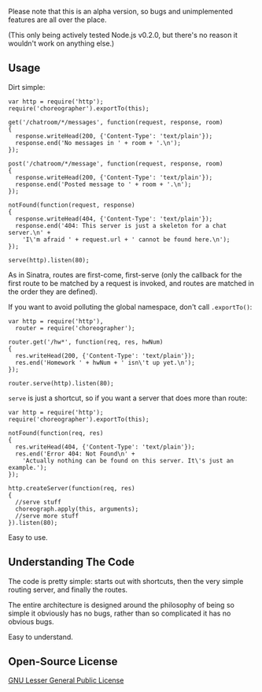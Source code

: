 Please note that this is an alpha version, so bugs and unimplemented features
are all over the place.

(This only being actively tested Node.js v0.2.0, but there's no reason it
wouldn't work on anything else.)

Usage
-----

Dirt simple:

    var http = require('http');
    require('choreographer').exportTo(this);
    
    get('/chatroom/*/messages', function(request, response, room)
    {
      response.writeHead(200, {'Content-Type': 'text/plain'});
      response.end('No messages in ' + room + '.\n');
    });
    
    post('/chatroom/*/message', function(request, response, room)
    {
      response.writeHead(200, {'Content-Type': 'text/plain'});
      response.end('Posted message to ' + room + '.\n');
    });
    
    notFound(function(request, response)
    {
      response.writeHead(404, {'Content-Type': 'text/plain'});
      response.end('404: This server is just a skeleton for a chat server.\n' +
        'I\'m afraid ' + request.url + ' cannot be found here.\n');
    });
    
    serve(http).listen(80);

As in Sinatra, routes are first-come, first-serve (only the callback for the
first route to be matched by a request is invoked, and routes are matched in the
order they are defined).

If you want to avoid polluting the global namespace, don't call `.exportTo()`:

    var http = require('http'),
      router = require('choreographer');
    
    router.get('/hw*', function(req, res, hwNum)
    {
      res.writeHead(200, {'Content-Type': 'text/plain'});
      res.end('Homework ' + hwNum + ' isn\'t up yet.\n');
    });
    
    router.serve(http).listen(80);

`serve` is just a shortcut, so if you want a server that does more than route:

    var http = require('http');
    require('choreographer').exportTo(this);
    
    notFound(function(req, res)
    {
      res.writeHead(404, {'Content-Type': 'text/plain'});
      res.end('Error 404: Not Found\n' +
        'Actually nothing can be found on this server. It\'s just an example.');
    });
    
    http.createServer(function(req, res)
    {
      //serve stuff
      choreograph.apply(this, arguments);
      //serve more stuff
    }).listen(80);

Easy to use.

Understanding The Code
----------------------

The code is pretty simple: starts out with shortcuts, then the very simple
routing server, and finally the routes.

The entire architecture is designed around the philosophy of being so simple
it obviously has no bugs, rather than so complicated it has no obvious bugs.

Easy to understand.

Open-Source License
-------------------

[GNU Lesser General Public License](http://www.gnu.org/licenses/lgpl.html)
